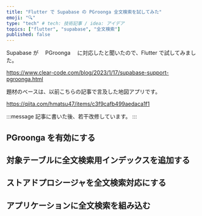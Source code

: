 ```yaml
---
title: "Flutter で Supabase の PGroonga 全文検索を試してみた"
emoji: "🔍"
type: "tech" # tech: 技術記事 / idea: アイデア
topics: ["flutter", "supabase", "全文検索"]
published: false
---
```


Supabase が　 PGroonga 　に対応したと聞いたので、Flutter で試してみました。

https://www.clear-code.com/blog/2023/1/17/supabase-support-pgroonga.html

題材のベースは、以前こちらの記事で言及した地図アプリです。

https://qiita.com/hmatsu47/items/c3f9cafb499aedaca1f1

:::message
記事に書いた後、若干改修しています。
:::

## PGroonga を有効にする

## 対象テーブルに全文検索用インデックスを追加する

## ストアドプロシージャを全文検索対応にする

## アプリケーションに全文検索を組み込む
